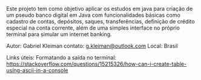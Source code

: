 Este projeto tem como objetivo aplicar os estudos em java para criação de um pseudo banco digital em Java com funcionalidades básicas como cadastro de contas, depósitos, saques, transferências, definição de crédito especial na conta corrente, além de uma simples interface no próprio terminal para simular um internet banking.

Autor: Gabriel Kleiman
contato: g.kleiman@outlook.com
Local: Brasil

Links úteis:
Formatando a saída no terminal: https://stackoverflow.com/questions/15215326/how-can-i-create-table-using-ascii-in-a-console
